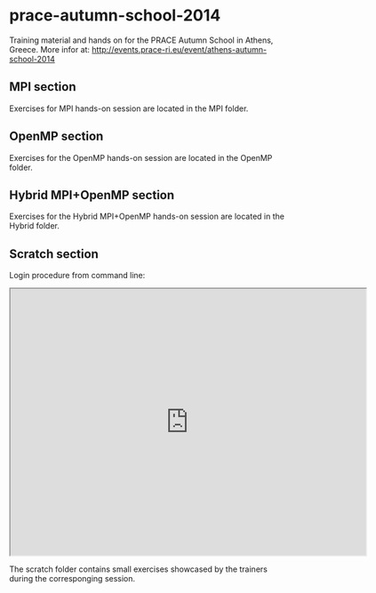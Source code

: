 # prace-autumn-school-2014

Training material and hands on for the PRACE Autumn School in Athens, Greece. More infor at: http://events.prace-ri.eu/event/athens-autumn-school-2014

## MPI section

Exercises for MPI hands-on session are located in the MPI folder. 

## OpenMP section

Exercises for the OpenMP hands-on session are located in the OpenMP folder. 

## Hybrid MPI+OpenMP section

Exercises for the Hybrid MPI+OpenMP hands-on session are located in the Hybrid folder. 

## Scratch section

Login procedure from command line:

<iframe src="https://showterm.io/666bb31ab4a7fabf03b99" width="640" height="480"></iframe>

The scratch folder contains small exercises showcased by the trainers during the corresponging session.
